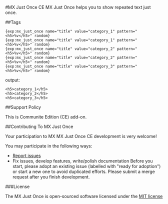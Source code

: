#MX Just Once CE
MX Just Once helps you to show repeated text just once.

##Tags

	{exp:mx_just_once name="title" value="category_1" pattern="<h5>%v</h5>" random}
	{exp:mx_just_once name="title" value="category_1" pattern="<h5>%v</h5>" random}
	{exp:mx_just_once name="title" value="category_2" pattern="<h5>%v</h5>" random}
	{exp:mx_just_once name="title" value="category_2" pattern="<h5>%v</h5>" random}
	{exp:mx_just_once name="title" value="category_3" pattern="<h5>%v</h5>" random}

output:

	<h5>category_1</h5>
	<h5>category_2</h5>
	<h5>category_3</h5>

##Support Policy

This is Communite Edition (CE) add-on.

##Contributing To MX Just Once

Your participation to MX  MX Just Once CE development is very welcome!

You may participate in the following ways:

* [Report issues](https://github.com/MaxLazar/mx-just-once/issues)
* Fix issues, develop features, write/polish documentation
Before you start, please adopt an existing issue (labelled with "ready for adoption") or start a new one to avoid duplicated efforts.
Please submit a merge request after you finish development.

###License

The MX Just Once is open-sourced software licensed under the [MIT license](http://opensource.org/licenses/MIT)